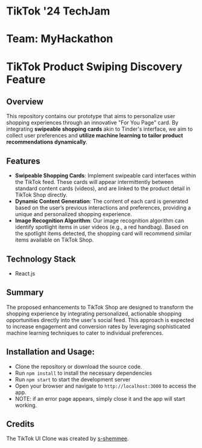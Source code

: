 # TikTok '24 TechJam 
# Team: MyHackathon

# TikTok Product Swiping Discovery Feature

## Overview
This repository contains our prototype that aims to personalize user shopping experiences through an innovative "For You Page" card. By integrating **swipeable shopping cards** akin to Tinder's interface, we aim to collect user preferences and **utilize machine learning to tailor product recommendations dynamically**.

## Features
- **Swipeable Shopping Cards**: Implement swipeable card interfaces within the TikTok feed. These cards will appear intermittently between standard content cards (videos), and are linked to the product detail in TikTok Shop directly.
- **Dynamic Content Generation**: The content of each card is generated based on the user’s previous interactions and preferences, providing a unique and personalized shopping experience.
- **Image Recognition Algorithm**: Our image recognition algorithm can identify spotlight items in user videos (e.g., a red handbag). Based on the spotlight items detected, the shopping card will recommend similar items available on TikTok Shop.


## Technology Stack
- React.js

## Summary
The proposed enhancements to TikTok Shop are designed to transform the shopping experience by integrating personalized, actionable shopping opportunities directly into the user's social feed. This approach is expected to increase engagement and conversion rates by leveraging sophisticated machine learning techniques to cater to individual preferences.

## Installation and Usage:
- Clone the repository or download the source code.
- Run `npm install` to install the necessary dependencies
- Run  `npm start` to start the development server
- Open your browser and navigate to `http://localhost:3000` to access the app.
- NOTE: if an error page appears, simply close it and the app will start working.

## Credits
The TikTok UI Clone was created by [s-shemmee](https://github.com/s-shemmee).